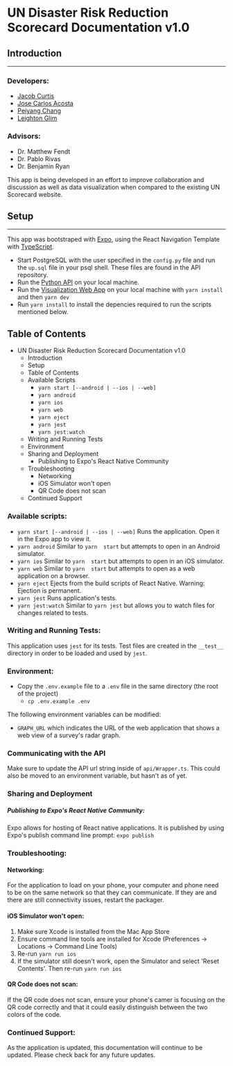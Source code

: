 # UN Disaster Risk Reduction Scorecard Documentation v1.0

## Introduction

---

### Developers:

- [Jacob Curtis](https://github.com/nnazo)
- [Jose Carlos Acosta](https://github.com/Josekeitor)
- [Peiyang Chang](https://github.com/peiyang-chang)
- [Leighton Glim](https://github.com/leightonglim)

### Advisors:

- Dr. Matthew Fendt
- Dr. Pablo Rivas
- Dr. Benjamin Ryan

This app is being developed in an effort to improve collaboration and discussion as well as data visualization when compared to the existing UN Scorecard website.

## Setup

---

This app was bootstraped with [Expo](https://expo.io), using the React Navigation Template with [TypeScript](https://www.typescriptlang.org).

- Start PostgreSQL with the user specified in the `config.py` file and run the `up.sql` file in your psql shell. These files are found in the API repository.
- Run the [Python API](https://github.com/mwfendt/UN_Scorecard) on your local machine.
- Run the [Visualization Web App](https://github.com/CSI3374-SPM/un-scorecard-visualization) on your local machine with `yarn install` and then `yarn dev`
- Run `yarn install` to install the depencies required to run the scripts mentioned below.

## Table of Contents
* UN Disaster Risk Reduction Scorecard Documentation v1.0
    * Introduction
    * Setup
    * Table of Contents
    * Available Scripts
        * `yarn start [--android | --ios | --web]`
        * `yarn android`
        * `yarn ios`
        * `yarn web`
        * `yarn eject`
        * `yarn jest`
        * `yarn jest:watch`
    * Writing and Running Tests
    * Environment
    * Sharing and Deployment
        * Publishing to Expo's React Native Community
    * Troubleshooting
        * Networking
        * iOS Simulator won't open
        * QR Code does not scan
    * Continued Support

### Available scripts:

- `yarn start [--android | --ios | --web]`
Runs the application. Open it in the Expo app to view it.
- `yarn android`
Similar to `yarn  start` but attempts to open in an Android simulator.
- `yarn ios`
Similar to `yarn  start` but attempts to open in an iOS simulator.
- `yarn web`
Similar to `yarn  start` but attempts to open as a web application on a browser.
- `yarn eject`
Ejects from the build scripts of React Native.
Warning: Ejection is permanent.
- `yarn jest`
Runs application's tests.
- `yarn jest:watch`
Similar to `yarn jest` but allows you to watch files for changes related to tests.

### Writing and Running Tests:
This application uses `jest` for its tests. Test files are created in the ```__test__``` directory in order to be loaded and used by `jest`.

### Environment:

- Copy the `.env.example` file to a `.env` file in the same directory (the root of the project)
  - `cp .env.example .env`

The following environment variables can be modified:

- `GRAPH_URL` which indicates the URL of the web application that shows a web view of a survey's radar graph.

### Communicating with the API
Make sure to update the API url string inside of `api/Wrapper.ts`. This could also be moved to an environment variable, but hasn't as of yet.

### Sharing and Deployment
##### Publishing to Expo's React Native Community:
Expo allows for hosting of React native applications. It is published by using Expo's publish command line prompt:
```expo publish```

### Troubleshooting:
#### Networking:
For the application to load on your phone, your computer and phone need to be on the same network so that they can communicate. If they are and there are still connectivity issues, restart the packager.
#### iOS Simulator won't open:
1. Make sure Xcode is installed from the Mac App Store
2. Ensure command line tools are installed for Xcode (Preferences -> Locations -> Command Line Tools)
3. Re-run `yarn run ios`
4. If the simulator still doesn't work, open the Simulator and select 'Reset Contents'. Then re-run `yarn run ios`
#### QR Code does not scan:
If the QR code does not scan, ensure your phone's camer is focusing on the QR code correctly and that it could easily distinguish between the two colors of the code.

### Continued Support:
As the application is updated, this documentation will continue to be updated. Please check back for any future updates.

